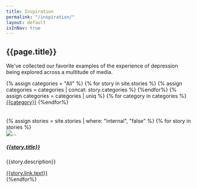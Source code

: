 ```yaml
---
title: Inspiration
permalink: "/inspiration/"
layout: default
isInNav: true
---
```


<section class="mb-5 mt-3 text-center">
    <div class="border-bottom border-warning mt-5">
			<h1 class="text-center text-uppercase">{{page.title}}</h1>
		</div>
    <div class="row justify-content-center mt-3">
      <div class="col-md-6">
        <p>We've collected our favorite examples of the experience of depression being explored across a multitude of media.</p>
      </div>
    </div>
</section>

<section class="text-center mt-5">

  <!-- Categories-->
  <div>
      {% assign categories = "All" %}
      {% for story in site.stories %}
        {% assign categories = categories | concat: story.categories %}
      {%endfor%}
      {% assign categories = categories | uniq %}
      {% for category in categories %}
      <a id="{{category}}" class="catButton btn btn-primary {{category}}" href="#">{{category}}</a>
      {%endfor%}
  </div>

  <br>
  <br>
</section>

<!-- Content -->
<div class="card-columns">
{% assign stories = site.stories | where: "internal", "false" %}
{% for story in stories %}
  <div class="card mb-4 {{story.categories | join: ' '}}">
    <img src="{{ story.image | relative_url }}" class="card-img-top" alt="...">
    <div class="card-body">
      <a href="{{ story.url | relative_url }}"><h5 class="card-title">{{story.title}}</h5></a>
      <p class="card-text">{{story.description}}</p>
      <a href="{{story.link.url}}" target="_blank" class="btn btn-primary">{{story.link.text}}</a>
    </div>
  </div>
{%endfor%}
</div>

<script>
  $(document).ready(function(){
    $(".catButton").click(function(){
      $('.card').hide('fast','linear');
      var id = $(this).attr('id');
      if(id == 'All') {
        $('.card').show('fast','linear');
      } else {
         $('.'+id).show('fast','linear');
      }
    });
  });
  
</script>
